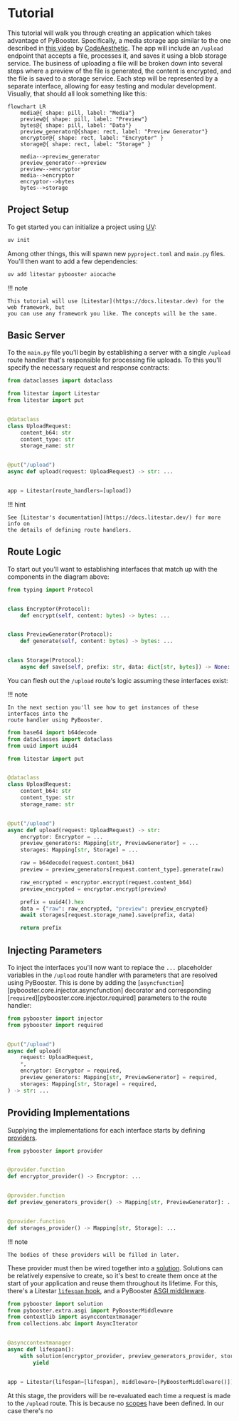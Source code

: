 # Tutorial

This tutorial will walk you through creating an application which takes advantage of
PyBooster. Specifically, a media storage app similar to the one described in
[this video](https://www.youtube.com/watch?v=J1f5b4vcxCQ)
by [CodeAesthetic](https://www.youtube.com/@CodeAesthetic). The app will include an
`/upload` endpoint that accepts a file, processes it, and saves it using a blob storage
service. The business of uploading a file will be broken down into several steps where
a preview of the file is generated, the content is encrypted, and the file is saved
to a storage service. Each step will be represented by a separate interface, allowing
for easy testing and modular development. Visually, that should all look something like
this:

```mermaid
flowchart LR
    media@{ shape: pill, label: "Media"}
    preview@{ shape: pill, label: "Preview"}
    bytes@{ shape: pill, label: "Data"}
    preview_generator@{shape: rect, label: "Preview Generator"}
    encryptor@{ shape: rect, label: "Encryptor" }
    storage@{ shape: rect, label: "Storage" }

    media-->preview_generator
    preview_generator-->preview
    preview-->encryptor
    media-->encryptor
    encryptor-->bytes
    bytes-->storage
```

## Project Setup

To get started you can initialize a project using [UV](https://docs.astral.sh/uv/):

```bash
uv init
```

Among other things, this will spawn new `pyproject.toml` and `main.py` files.
You'll then want to add a few dependencies:

```bash
uv add litestar pybooster aiocache
```

!!! note

    This tutorial will use [Litestar](https://docs.litestar.dev) for the web framework, but
    you can use any framework you like. The concepts will be the same.

## Basic Server

To the `main.py` file you'll begin by establishing a server with a single `/upload`
route handler that's responsible for processing file uploads. To this you'll specify
the necessary request and response contracts:

```python
from dataclasses import dataclass

from litestar import Litestar
from litestar import put


@dataclass
class UploadRequest:
    content_b64: str
    content_type: str
    storage_name: str


@put("/upload")
async def upload(request: UploadRequest) -> str: ...


app = Litestar(route_handlers=[upload])
```

!!! hint

    See [Litestar's documentation](https://docs.litestar.dev/) for more info on
    the details of defining route handlers.

## Route Logic

To start out you'll want to establishing interfaces that match up with the
components in the diagram above:

```python
from typing import Protocol


class Encryptor(Protocol):
    def encrypt(self, content: bytes) -> bytes: ...


class PreviewGenerator(Protocol):
    def generate(self, content: bytes) -> bytes: ...


class Storage(Protocol):
    async def save(self, prefix: str, data: dict[str, bytes]) -> None: ...
```

You can flesh out the `/upload` route's logic assuming these interfaces exist:

!!! note

    In the next section you'll see how to get instances of these interfaces into the
    route handler using PyBooster.

```python
from base64 import b64decode
from dataclasses import dataclass
from uuid import uuid4

from litestar import put


@dataclass
class UploadRequest:
    content_b64: str
    content_type: str
    storage_name: str


@put("/upload")
async def upload(request: UploadRequest) -> str:
    encryptor: Encryptor = ...
    preview_generators: Mapping[str, PreviewGenerator] = ...
    storages: Mapping[str, Storage] = ...

    raw = b64decode(request.content_b64)
    preview = preview_generators[request.content_type].generate(raw)

    raw_encrypted = encryptor.encrypt(request.content_b64)
    preview_encrypted = encryptor.encrypt(preview)

    prefix = uuid4().hex
    data = {"raw": raw_encrypted, "preview": preview_encrypted}
    await storages[request.storage_name].save(prefix, data)

    return prefix
```

## Injecting Parameters

To inject the interfaces you'll now want to replace the `...` placeholder variables in
the `/upload` route handler with parameters that are resolved using PyBooster. This is
done by adding the [`asyncfunction`][pybooster.core.injector.asyncfunction] decorator
and corresponding [`required`][pybooster.core.injector.required] parameters to the route
handler:

```python
from pybooster import injector
from pybooster import required


@put("/upload")
async def upload(
    request: UploadRequest,
    *,
    encryptor: Encryptor = required,
    preview_generators: Mapping[str, PreviewGenerator] = required,
    storages: Mapping[str, Storage] = required,
) -> str: ...
```

## Providing Implementations

Supplying the implementations for each interface starts by defining
[providers](concepts.md#providers).

```python
from pybooster import provider


@provider.function
def encryptor_provider() -> Encryptor: ...


@provider.function
def preview_generators_provider() -> Mapping[str, PreviewGenerator]: ...


@provider.function
def storages_provider() -> Mapping[str, Storage]: ...
```

!!! note

    The bodies of these providers will be filled in later.

These provider must then be wired together into a [solution](concepts.md#solutions).
Solutions can be relatively expensive to create, so it's best to create them once
at the start of your application and reuse them throughout its lifetime. For this,
there's a Litestar [`lifespan` hook](https://docs.litestar.dev/2/usage/applications.html#lifespan-context-managers),
and a PyBooster [ASGI middleware](integrations.md#asgi-apps).

```python
from pybooster import solution
from pybooster.extra.asgi import PyBoosterMiddleware
from contextlib import asynccontextmanager
from collections.abc import AsyncIterator


@asynccontextmanager
async def lifespan():
    with solution(encryptor_provider, preview_generators_provider, storages_provider):
        yield


app = Litestar(lifespan=[lifespan], middleware=[PyBoosterMiddleware()])
```

At this stage, the providers will be re-evaluated each time a request is made to the
`/upload` route. This is because no [scopes](concepts.md#scopes) have been defined.
In our case there's no
